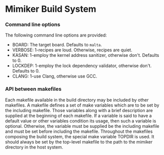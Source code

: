 Mimiker Build System
======================

### Command line options

The following command line options are provided:
- BOARD: The target board. Defaults to `malta`.
- VERBOSE: 1-recipes are loud. Otherwise, recipes are quiet.
- KASAN: 1-employ the kernel address sanitizer, otherwise don't. Defaults to 0.
- LOCKDEP: 1-employ the lock dependency validator, otherwise don't. Defaults to 0.
- CLANG: 1-use Clang, otherwise use GCC.

### API between makefiles

Each makefile available in the build directory may be included by other makefiles. A makefile defines a set of make variables which are to be set by the including makefile. Those variables along with a brief description are supplied at the beginning of each makefile. If a variable is said to have a default value or other variables condition its usage, then such a variable is optional. Otherwise, the variable must be supplied be the including makefile and must be set before including the makefile. Throughout the makefiles composing the build system, the special make variable TOPDIR is used. It should always be set by the top-level makefile to the path to the mimiker directory in the host system.
